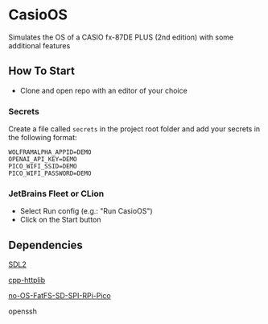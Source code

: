 # CasioOS
Simulates the OS of a CASIO fx-87DE PLUS (2nd edition) with some additional features

## How To Start
- Clone and open repo with an editor of your choice

### Secrets
Create a file called `secrets` in the project root folder
and add your secrets in the following format:
```
WOLFRAMALPHA_APPID=DEMO
OPENAI_API_KEY=DEMO
PICO_WIFI_SSID=DEMO
PICO_WIFI_PASSWORD=DEMO
```

### JetBrains Fleet or CLion
- Select Run config (e.g.: "Run CasioOS")
- Click on the Start button

## Dependencies
[SDL2](https://github.com/libsdl-org/SDL)

[cpp-httplib](https://github.com/yhirose/cpp-httplib)

[no-OS-FatFS-SD-SPI-RPi-Pico](https://github.com/carlk3/no-OS-FatFS-SD-SPI-RPi-Pico)

openssh
